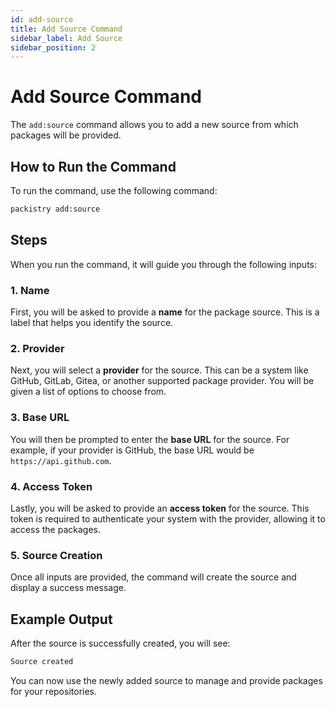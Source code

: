 ```yaml
---
id: add-source
title: Add Source Command
sidebar_label: Add Source
sidebar_position: 2
---
```


# Add Source Command

The `add:source` command allows you to add a new source from which packages will be provided.

## How to Run the Command

To run the command, use the following command:

```bash
packistry add:source
```

## Steps

When you run the command, it will guide you through the following inputs:

### 1. **Name**
First, you will be asked to provide a **name** for the package source. This is a label that helps you identify the source.

### 2. **Provider**
Next, you will select a **provider** for the source. This can be a system like GitHub, GitLab, Gitea, or another supported package provider. You will be given a list of options to choose from.

### 3. **Base URL**
You will then be prompted to enter the **base URL** for the source. For example, if your provider is GitHub, the base URL would be `https://api.github.com`. 

### 4. **Access Token**
Lastly, you will be asked to provide an **access token** for the source. This token is required to authenticate your system with the provider, allowing it to access the packages.

### 5. **Source Creation**
Once all inputs are provided, the command will create the source and display a success message.

## Example Output

After the source is successfully created, you will see:

```bash
Source created
```

You can now use the newly added source to manage and provide packages for your repositories.
